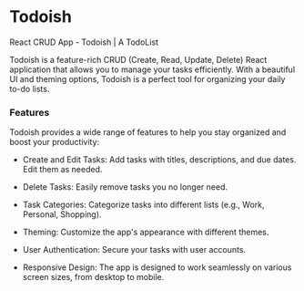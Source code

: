 # Todoish
React CRUD App - Todoish | A TodoList

Todoish is a feature-rich CRUD (Create, Read, Update, Delete) React application that allows you to manage your tasks efficiently. With a beautiful UI and theming options, Todoish is a perfect tool for organizing your daily to-do lists.

### Features
Todoish provides a wide range of features to help you stay organized and boost your productivity:

- Create and Edit Tasks: Add tasks with titles, descriptions, and due dates. Edit them as needed.

- Delete Tasks: Easily remove tasks you no longer need.

- Task Categories: Categorize tasks into different lists (e.g., Work, Personal, Shopping).

- Theming: Customize the app's appearance with different themes.

- User Authentication: Secure your tasks with user accounts.

- Responsive Design: The app is designed to work seamlessly on various screen sizes, from desktop to mobile.
